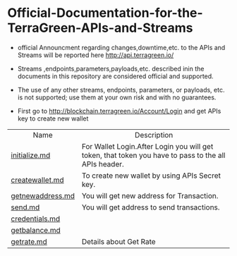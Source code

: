 # Official-Documentation-for-the-TerraGreen-APIs-and-Streams
* official Announcment regarding changes,downtime,etc. to the APIs and Streams will be reported here http://api.terragreen.io/
* Streams ,endpoints,parameters,payloads,etc. described inin the documents in this repository are considered official and supported.
* The use of any other streams, endpoints, parameters, or payloads, etc. is not supported; use them at your own risk and with no guarantees.

* First go to http://blockchain.terragreen.io/Account/Login and get APIs key to create new wallet

<table>
  
 <tr align="center">
   <td>
     Name
    </td>
   <td>
     Description
   </td>
   </tr>
   
   <tr>
   <td>
    <a href="https://github.com/TERRAGREEN/Official-Documentation-for-the-TerraGreen-APIs-and-Streams/blob/master/initialize.md"> initialize.md</a>
    </td>
   <td>
     For Wallet Login.After Login you will get token, that token you have to pass to the all APIs header.
   </td>
   </tr>
  
  <tr>
   <td>
    <a href="https://github.com/TERRAGREEN/Official-Documentation-for-the-TerraGreen-APIs-and-Streams/blob/master/createwallet.md">createwallet.md </a>
    </td>
   <td>
     To create new wallet by using APIs Secret key.
   </td>
   </tr>
  
  <tr>
   <td>
     <a href="https://github.com/TERRAGREEN/Official-Documentation-for-the-TerraGreen-APIs-and-Streams/blob/master/getnewaddress.md">getnewaddress.md</a>
    </td>
   <td>
     You will get new address for Transaction.
   </td>
   </tr>
  
  <tr>
   <td>
      <a href="https://github.com/TERRAGREEN/Official-Documentation-for-the-TerraGreen-APIs-and-Streams/blob/master/getnewaddress.md">send.md</a>
    </td>
   <td>
     You will get address to send transactions.
   </td>
   </tr>
  
  <tr>
  <td>
     <a href="https://github.com/TERRAGREEN/Official-Documentation-for-the-TerraGreen-APIs-and-Streams/blob/master/credentials.md"> credentials.md </a> 
  </td>
                                
  <td>
  
  </td>
  </tr>
  
  <tr>
  <td>
      <a href="https://github.com/TERRAGREEN/Official-Documentation-for-the-TerraGreen-APIs-and-Streams/blob/master/getbalance.md">getbalance.md</a>
  </td>
  
  <td>

  </td>
  </tr>
 
   <tr>
  <td>
     <a href="https://github.com/TERRAGREEN/Official-Documentation-for-the-TerraGreen-APIs-and-Streams/blob/master/getrate.md">getrate.md </a>
  </td>
  
  <td>
  Details about Get Rate
  </td>
  </tr>
</table>

